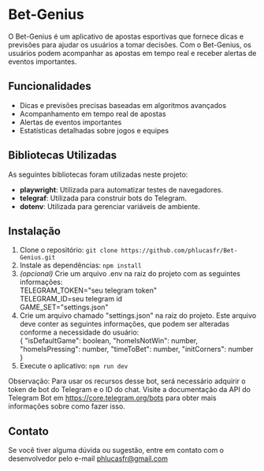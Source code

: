 # Bet-Genius

O Bet-Genius é um aplicativo de apostas esportivas que fornece dicas e previsões para ajudar os usuários a tomar decisões. Com o Bet-Genius, os usuários podem acompanhar as apostas em tempo real e receber alertas de eventos importantes.

## Funcionalidades
- Dicas e previsões precisas baseadas em algoritmos avançados
- Acompanhamento em tempo real de apostas
- Alertas de eventos importantes
- Estatísticas detalhadas sobre jogos e equipes

## Bibliotecas Utilizadas
As seguintes bibliotecas foram utilizadas neste projeto:

- **playwright**: Utilizada para automatizar testes de navegadores.
- **telegraf**: Utilizada para construir bots do Telegram.
- **dotenv**: Utilizada para gerenciar variáveis de ambiente.

## Instalação
1. Clone o repositório: `git clone https://github.com/phlucasfr/Bet-Genius.git`
2. Instale as dependências: `npm install`
3. *(opcional)* Crie um arquivo .env na raiz do projeto com as seguintes informações:<br>
TELEGRAM_TOKEN="seu telegram token"<br>
TELEGRAM_ID=seu telegram id<br>
GAME_SET="settings.json"
4. Crie um arquivo chamado "settings.json" na raiz do projeto. Este arquivo deve conter as seguintes informações, que podem ser alteradas conforme a necessidade do usuário:<br>{
"isDefaultGame": boolean,
"homeIsNotWin": number,
"homeIsPressing": number,
"timeToBet": number,
"initCorners": number
}
6. Execute o aplicativo: `npm run dev`

Observação:
Para usar os recursos desse bot, será necessário adquirir o token de bot do Telegram e o ID do chat. Visite a documentação da API do Telegram Bot em https://core.telegram.org/bots para obter mais informações sobre como fazer isso.

## Contato

Se você tiver alguma dúvida ou sugestão, entre em contato com o desenvolvedor pelo e-mail phlucasfr@gmail.com
